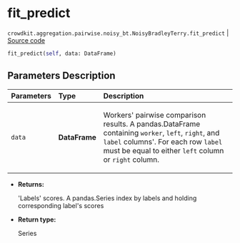 # fit_predict
`crowdkit.aggregation.pairwise.noisy_bt.NoisyBradleyTerry.fit_predict` | [Source code](https://github.com/Toloka/crowd-kit/blob/v1.0.0/crowdkit/aggregation/pairwise/noisy_bt.py#L48)

```python
fit_predict(self, data: DataFrame)
```

## Parameters Description

| Parameters | Type | Description |
| :----------| :----| :-----------|
`data`|**DataFrame**|<p>Workers&#x27; pairwise comparison results. A pandas.DataFrame containing `worker`, `left`, `right`, and `label` columns&#x27;. For each row `label` must be equal to either `left` column or `right` column.</p>

* **Returns:**

  'Labels' scores.
A pandas.Series index by labels and holding corresponding label's scores

* **Return type:**

  Series
